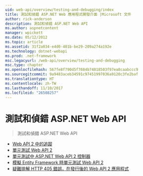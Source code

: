 ```yaml
---
uid: web-api/overview/testing-and-debugging/index
title: 測試和偵錯 ASP.NET Web 應用程式開發介面 |Microsoft 文件
author: rick-anderson
description: 測試和偵錯 ASP.NET Web API
ms.author: aspnetcontent
manager: wpickett
ms.date: 05/12/2012
ms.topic: article
ms.assetid: 31f2a034-e4d0-401b-be29-209a274a192e
ms.technology: dotnet-webapi
ms.prod: .net-framework
msc.legacyurl: /web-api/overview/testing-and-debugging
msc.type: chapter
ms.openlocfilehash: 567fe8f790d5f7684b74018503f97ea8caabccc9
ms.sourcegitcommit: 9a9483aceb34591c97451997036a9120c3fe2baf
ms.translationtype: HT
ms.contentlocale: zh-TW
ms.lasthandoff: 11/10/2017
ms.locfileid: "26508257"
---
```

<a name="testing-and-debugging-aspnet-web-api"></a>測試和偵錯 ASP.NET Web API
====================
> 測試和偵錯 ASP.NET Web API


- [Web API 2 中的追蹤](tracing-in-aspnet-web-api.md)
- [單元測試 Web API 2](unit-testing-with-aspnet-web-api.md)
- [單元測試中 ASP.NET Web API 2 控制器](unit-testing-controllers-in-web-api.md)
- [模擬 Entity Framework 時單元測試 Web API 2](mocking-entity-framework-when-unit-testing-aspnet-web-api-2.md)
- [疑難排解 HTTP 405 錯誤，在發行後的 Web API 2 應用程式](troubleshooting-http-405-errors-after-publishing-web-api-applications.md)
